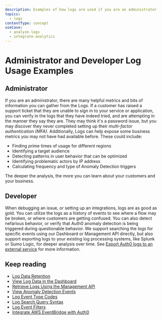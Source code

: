 ```yaml
---
description: Examples of how logs are used if you are an administrator or a developer. 
topics:
  - logs
contentType: concept
useCase:
  - analyze-logs
  - integrate-analytics
---
```

# Administrator and Developer Log Usage Examples

## Administrator

If you are an administrator, there are many helpful metrics and bits of information you can gather from the Logs. If a customer has raised a support ticket that they are unable to sign in to your service or application, you can verify in the logs that they have indeed tried, and are attempting in the manner they say they are. They may think it's a password issue, but you may discover they never completed setting up their <dfn data-key="multifactor-authentication">multi-factor authentication (MFA)</dfn>. Additionally, Logs can help expose some business metrics you may not have had available before. These could include:

- Finding prime times of usage for different regions
- Identifying a target audience
- Detecting patterns in user behavior that can be optimized
- Identifying problematic actors by IP address
- Calculating frequency and type of Anomaly Detection triggers

 The deeper the analysis, the more you can learn about your customers and your business.

## Developer

When debugging an issue, or setting up an integrations, logs are as good as gold. You can utilize the logs as a history of events to see where a flow may be broken, or where customers are getting confused. You can also detect nefarious behavior, or verify that Auth0 anomaly detection is being triggered during questionable behavior. We support searching the logs for specific events using our Dashboard or Management API directly, but also support exporting logs to your existing log processing systems, like Splunk or Sumo Logic, for deeper analysis over time. See [Export Auth0 logs to an external service](/extensions#export-auth0-logs-to-an-external-service) for more information. 

## Keep reading

* [Log Data Retention](/logs/references/log-data-retention)
* [View Log Data in the Dashboard](/logs/guides/view-log-data-dashboard)
* [Retrieve Logs Using the Management API](/logs/guides/retrieve-logs-mgmt-api)
* [View Anomaly Detection Events](/anomaly-detection/guides/use-tenant-data-for-anomaly-detection)
* [Log Event Type Codes](/logs/references/log-event-type-codes)
* [Log Search Query Syntax](/logs/references/query-syntax)
* [Log Event Filters](/logs/references/log-event-filters)
* [Integrate AWS EventBridge with Auth0](/integrations/aws-eventbridge)